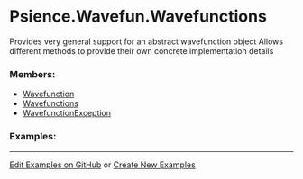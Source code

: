 # <a id="Psience.Wavefun.Wavefunctions">Psience.Wavefun.Wavefunctions</a>
    
Provides very general support for an abstract wavefunction object
Allows different methods to provide their own concrete implementation details

### Members:

  - [Wavefunction](Wavefunctions/Wavefunction.md)
  - [Wavefunctions](Wavefunctions/Wavefunctions.md)
  - [WavefunctionException](Wavefunctions/WavefunctionException.md)

### Examples:



___

[Edit Examples on GitHub](https://github.com/McCoyGroup/References/edit/gh-pages/Documentation/examples/Psience/Wavefun/Wavefunctions.md) or 
[Create New Examples](https://github.com/McCoyGroup/References/new/gh-pages/?filename=Documentation/examples/Psience/Wavefun/Wavefunctions.md)